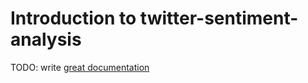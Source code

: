# Introduction to twitter-sentiment-analysis

TODO: write [great documentation](http://jacobian.org/writing/what-to-write/)
